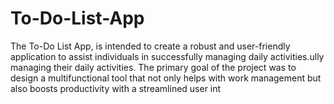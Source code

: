 # To-Do-List-App
The To-Do List App, is intended to create a robust and user-friendly application to assist individuals in successfully managing daily activities.ully managing their daily activities. The primary goal of the project was to design a multifunctional tool that not only helps with work management but also boosts productivity with a streamlined user int
